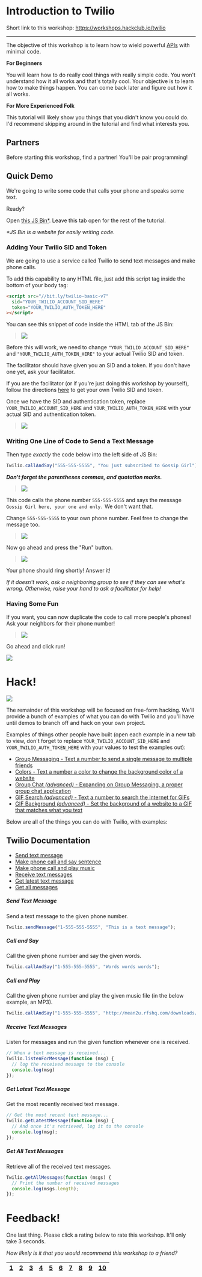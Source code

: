 # Introduction to Twilio

Short link to this workshop: https://workshops.hackclub.io/twilio

-------------------------------------------------------------------------------

The objective of this workshop is to learn how to wield powerful
[APIs](http://www.quora.com/What-is-an-API) with minimal code.

**For Beginners**

You will learn how to do really cool things with really simple code. You won't
understand how it all works and that's totally cool. Your objective is to learn
how to make things happen. You can come back later and figure out how it all
works.

**For More Experienced Folk**

This tutorial will likely show you things that you didn't know you could
do. I'd recommend skipping around in the tutorial and find what interests you.

## Partners

Before starting this workshop, find a partner! You'll be pair
programming!

## Quick Demo

We're going to write some code that calls your phone and speaks some
text.

Ready?

Open [this JS Bin*][starter]. Leave this tab open for the rest of the
tutorial.

_*JS Bin is a website for easily writing code._

[starter]: https://jsbin.com/gist/770b112138fe94ce1b88

### Adding Your Twilio SID and Token

We are going to use a service called Twilio to send text messages
and make phone calls.

To add this capability to any HTML file, just add this script tag inside the
bottom of your body tag:

```html
<script src="//bit.ly/twilio-basic-v7"
  sid="YOUR_TWILIO_ACCOUNT_SID_HERE"
  token="YOUR_TWILIO_AUTH_TOKEN_HERE"
></script>
```

You can see this snippet of code inside the HTML tab of the JS Bin:

> ![](img/html_tab.png)

Before this will work, we need to change `"YOUR_TWILIO_ACCOUNT_SID_HERE"`
and `"YOUR_TWILIO_AUTH_TOKEN_HERE"` to your actual Twilio SID and token.

The facilitator should have given you an SID and a token. If you don't have one
yet, ask your facilitator.

If you are the facilitator (or if you're just doing this workshop by yourself),
follow the directions [here](../lib/twilio-basic/signup.md) to get your own
Twilio SID and token.

Once we have the SID and authentication token, replace
`YOUR_TWILIO_ACCOUNT_SID_HERE` and `YOUR_TWILIO_AUTH_TOKEN_HERE` with your
actual SID and authentication token.

> ![](img/enter_account_sid.gif)

### Writing One Line of Code to Send a Text Message

Then type _exactly_ the code below into the left side of JS Bin:

```js
Twilio.callAndSay("555-555-5555", "You just subscribed to Gossip Girl");
```

_**Don't forget the parentheses commas, and quotation marks.**_

> ![](img/demo_1.gif)

This code calls the phone number `555-555-5555` and says the message
`Gossip Girl here, your one and only.` We don't want that.

Change `555-555-5555` to your own phone number. Feel free to change the
message too.

> ![](img/demo_2.gif)

Now go ahead and press the "Run" button.

> ![](img/demo_3.gif)

Your phone should ring shortly! Answer it!

_If it doesn't work, ask a neighboring group to see if they can see what's
wrong. Otherwise, raise your hand to ask a facilitator for help!_

### Having Some Fun

If you want, you can now duplicate the code to call more people's phones! Ask
your neighbors for their phone number!

> ![](img/demo_4.gif)

Go ahead and click run!

![](img/celebrate.gif)

# Hack!

![](http://i.giphy.com/14kdiJUblbWBXy.gif)

The remainder of this workshop will be focused on free-form hacking. We'll
provide a bunch of examples of what you can do with Twilio and you'll have until
demos to branch off and hack on your own project.

Examples of things other people have built (open each example in a new tab to
view, don't forget to replace `YOUR_TWILIO_ACCOUNT_SID_HERE` and
`YOUR_TWILIO_AUTH_TOKEN_HERE` with your values to test the examples out):

- [Group Messaging - Text a number to send a single message to multiple friends][group_messaging]
- [Colors - Text a number a color to change the background color of a website][colors]
- [Group Chat _(advanced)_ - Expanding on Group Messaging, a proper group chat application][group_chat]
- [GIF Search _(advanced)_ - Text a number to search the internet for GIFs][gif_search]
- [GIF Background _(advanced)_ - Set the background of a website to a GIF that matches what you text][gif_background]

Below are all of the things you can do with Twilio, with examples:

[group_messaging]: https://jsbin.com/gist/5c58bdf177d16b802808?html,js,console,output
[colors]: https://jsbin.com/gist/844e43afa19b372d28ef?html,js,console,output
[group_chat]: https://jsbin.com/gist/cdf3c027fe88a3c23573?html,js,console,output
[gif_search]: https://jsbin.com/gist/f6d914942756ce112b3c?html,js,console,output
[gif_background]: https://jsbin.com/gist/f6d914942756ce112b3c?html,js,console,output


## Twilio Documentation

- [Send text message][sms]
- [Make phone call and say sentence][call_and_say]
- [Make phone call and play music][call_and_play]
- [Receive text messages][receive_texts]
- [Get latest text message][get_latest_text]
- [Get all messages][get_all_texts]

[sms]: #send-text-message
[call_and_say]: #call-and-say
[call_and_play]: #call-and-play
[receive_texts]: #receive-text-messages
[get_latest_text]: #get-latest-text-message
[get_all_texts]: #get-all-text-messages

##### Send Text Message

Send a text message to the given phone number.

```js
Twilio.sendMessage("1-555-555-5555", "This is a text message");
```

##### Call and Say

Call the given phone number and say the given words.

```js
Twilio.callAndSay("1-555-555-5555", "Words words words");
```

##### Call and Play

Call the given phone number and play the given music file (in the below example,
an MP3).

```js
Twilio.callAndSay("1-555-555-5555", "http://mean2u.rfshq.com/downloads/music/giveyouup.mp3");
```

##### Receive Text Messages

Listen for messages and run the given function whenever one is received.

```js
// When a text message is received...
Twilio.listenForMessage(function (msg) {
  // log the received message to the console
  console.log(msg)
});
```

##### Get Latest Text Message

Get the most recently received text message.

```js
// Get the most recent text message...
Twilio.getLatestMessage(function (msg) {
  // And once it's retrieved, log it to the console
  console.log(msg);
});
```

##### Get All Text Messages

Retrieve all of the received text messages.

```js
Twilio.getAllMessages(function (msgs) {
  // Print the number of received messages
  console.log(msgs.length);
});
```

# Feedback!

One last thing. Please click a rating below to rate this workshop. It'll only
take 3 seconds.

_How likely is it that you would recommend this workshop to a friend?_

| [1][r1] | [2][r2] | [3][r3] | [4][r4] | [5][r5] | [6][r6] | [7][r7] | [8][r8] | [9][r9] | [10][r10] |
| ------- | ------- | ------- | ------- | ------- | ------- | ------- | ------- | ------- | --------- |

[r1]: https://feedback-redir.hackclub.io/1H3FEaja2L1fY9JNNYbObFm9hDcFzJOphnODItaNJQBE?ip=entry.78173348&rfield=entry.559841237&r=1
[r2]: https://feedback-redir.hackclub.io/1H3FEaja2L1fY9JNNYbObFm9hDcFzJOphnODItaNJQBE?ip=entry.78173348&rfield=entry.559841237&r=2
[r3]: https://feedback-redir.hackclub.io/1H3FEaja2L1fY9JNNYbObFm9hDcFzJOphnODItaNJQBE?ip=entry.78173348&rfield=entry.559841237&r=3
[r4]: https://feedback-redir.hackclub.io/1H3FEaja2L1fY9JNNYbObFm9hDcFzJOphnODItaNJQBE?ip=entry.78173348&rfield=entry.559841237&r=4
[r5]: https://feedback-redir.hackclub.io/1H3FEaja2L1fY9JNNYbObFm9hDcFzJOphnODItaNJQBE?ip=entry.78173348&rfield=entry.559841237&r=5
[r6]: https://feedback-redir.hackclub.io/1H3FEaja2L1fY9JNNYbObFm9hDcFzJOphnODItaNJQBE?ip=entry.78173348&rfield=entry.559841237&r=6
[r7]: https://feedback-redir.hackclub.io/1H3FEaja2L1fY9JNNYbObFm9hDcFzJOphnODItaNJQBE?ip=entry.78173348&rfield=entry.559841237&r=7
[r8]: https://feedback-redir.hackclub.io/1H3FEaja2L1fY9JNNYbObFm9hDcFzJOphnODItaNJQBE?ip=entry.78173348&rfield=entry.559841237&r=8
[r9]: https://feedback-redir.hackclub.io/1H3FEaja2L1fY9JNNYbObFm9hDcFzJOphnODItaNJQBE?ip=entry.78173348&rfield=entry.559841237&r=9
[r10]: https://feedback-redir.hackclub.io/1H3FEaja2L1fY9JNNYbObFm9hDcFzJOphnODItaNJQBE?ip=entry.78173348&rfield=entry.559841237&r=10

[demo]: https://jsbin.com/gist/b16a00cc53a7827c725b
